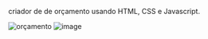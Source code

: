 criador de de orçamento usando HTML, CSS e Javascript.


![orçamento](https://github.com/CarlosBekinho/gerador-de-orcamento-em-pdf/assets/112527934/5b3d028e-20c7-4880-aa72-d90a5f6a6de1)
![image](https://github.com/CarlosBekinho/gerador-de-orcamento-em-pdf/assets/112527934/5fc66550-8cfb-4036-8ace-268540a36260)
